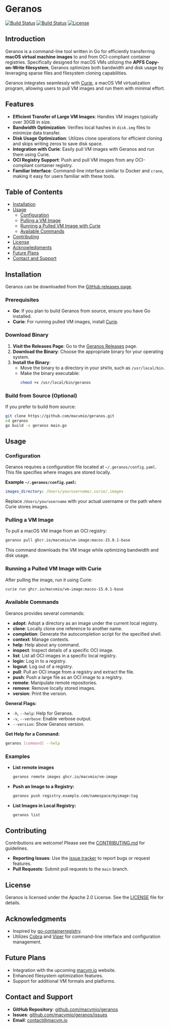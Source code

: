 # Geranos

[![Build Status](https://github.com/macvmio/geranos/actions/workflows/main.yml/badge.svg)](https://github.com/macvmio/geranos/actions)
[![Build Status](https://github.com/macvmio/geranos/actions/workflows/release.yml/badge.svg)](https://github.com/macvmio/geranos/actions)
[![License](https://img.shields.io/badge/license-Apache%202.0-blue.svg)](LICENSE)

## Introduction

Geranos is a command-line tool written in Go for efficiently transferring **macOS virtual machine images** to and from OCI-compliant container registries. Specifically designed for macOS VMs utilizing the **APFS Copy-on-Write filesystem**, Geranos optimizes both bandwidth and disk usage by leveraging sparse files and filesystem cloning capabilities.

Geranos integrates seamlessly with [Curie](https://github.com/macvmio/curie), a macOS VM virtualization program, allowing users to pull VM images and run them with minimal effort.

## Features

- **Efficient Transfer of Large VM Images**: Handles VM images typically over 30GB in size.
- **Bandwidth Optimization**: Verifies local hashes in `disk.img` files to minimize data transfer.
- **Disk Usage Optimization**: Utilizes clone operations for efficient cloning and skips writing zeros to save disk space.
- **Integration with Curie**: Easily pull VM images with Geranos and run them using Curie.
- **OCI Registry Support**: Push and pull VM images from any OCI-compliant container registry.
- **Familiar Interface**: Command-line interface similar to Docker and `crane`, making it easy for users familiar with these tools.

## Table of Contents

- [Installation](#installation)
- [Usage](#usage)
    - [Configuration](#configuration)
    - [Pulling a VM Image](#pulling-a-vm-image)
    - [Running a Pulled VM Image with Curie](#running-a-pulled-vm-image-with-curie)
    - [Available Commands](#available-commands)
- [Contributing](#contributing)
- [License](#license)
- [Acknowledgments](#acknowledgments)
- [Future Plans](#future-plans)
- [Contact and Support](#contact-and-support)

## Installation

Geranos can be downloaded from the [GitHub releases page](https://github.com/macvmio/geranos/releases).

### Prerequisites

- **Go**: If you plan to build Geranos from source, ensure you have Go installed.
- **Curie**: For running pulled VM images, install [Curie](https://github.com/macvmio/curie).

### Download Binary

1. **Visit the Releases Page**: Go to the [Geranos Releases](https://github.com/macvmio/geranos/releases) page.
2. **Download the Binary**: Choose the appropriate binary for your operating system.
3. **Install the Binary**:
    - Move the binary to a directory in your `$PATH`, such as `/usr/local/bin`.
    - Make the binary executable:
      ```bash
      chmod +x /usr/local/bin/geranos
      ```

### Build from Source (Optional)

If you prefer to build from source:

```bash
git clone https://github.com/macvmio/geranos.git
cd geranos
go build -o geranos main.go
```

## Usage

### Configuration

Geranos requires a configuration file located at `~/.geranos/config.yaml`. This file specifies where images are stored locally.

**Example `~/.geranos/config.yaml`:**

```yaml
images_directory: /Users/yourusername/.curie/.images
```

Replace `/Users/yourusername` with your actual username or the path where Curie stores images.

### Pulling a VM Image

To pull a macOS VM image from an OCI registry:

```bash
geranos pull ghcr.io/macvmio/vm-image:macos-15.0.1-base
```

This command downloads the VM image while optimizing bandwidth and disk usage.

### Running a Pulled VM Image with Curie

After pulling the image, run it using Curie:

```bash
curie run ghcr.io/macvmio/vm-image:macos-15.0.1-base
```

### Available Commands

Geranos provides several commands:

- **adopt**: Adopt a directory as an image under the current local registry.
- **clone**: Locally clone one reference to another name.
- **completion**: Generate the autocompletion script for the specified shell.
- **context**: Manage contexts.
- **help**: Help about any command.
- **inspect**: Inspect details of a specific OCI image.
- **list**: List all OCI images in a specific local registry.
- **login**: Log in to a registry.
- **logout**: Log out of a registry.
- **pull**: Pull an OCI image from a registry and extract the file.
- **push**: Push a large file as an OCI image to a registry.
- **remote**: Manipulate remote repositories.
- **remove**: Remove locally stored images.
- **version**: Print the version.

**General Flags:**

- `-h`, `--help`: Help for Geranos.
- `-v`, `--verbose`: Enable verbose output.
- `--version`: Show Geranos version.

**Get Help for a Command:**

```bash
geranos [command] --help
```

### Examples

- **List remote images**
  
  ```bash
  geranos remote images ghcr.io/macvmio/vm-image
  ```

- **Push an Image to a Registry:**

  ```bash
  geranos push registry.example.com/namespace/myimage:tag
  ```

- **List Images in Local Registry:**

  ```bash
  geranos list
  ```

## Contributing

Contributions are welcome! Please see the [CONTRIBUTING.md](CONTRIBUTING.md) for guidelines.

- **Reporting Issues**: Use the [issue tracker](https://github.com/macvmio/geranos/issues) to report bugs or request features.
- **Pull Requests**: Submit pull requests to the `main` branch.

## License

Geranos is licensed under the Apache 2.0 License. See the [LICENSE](LICENSE) file for details.

## Acknowledgments

- Inspired by [go-containerregistry](https://github.com/google/go-containerregistry).
- Utilizes [Cobra](https://github.com/spf13/cobra) and [Viper](https://github.com/spf13/viper) for command-line interface and configuration management.

## Future Plans

- Integration with the upcoming [macvm.io](https://macvm.io) website.
- Enhanced filesystem optimization features.
- Support for additional VM formats and platforms.

## Contact and Support

- **GitHub Repository**: [github.com/macvmio/geranos](https://github.com/macvmio/geranos)
- **Issues**: [github.com/macvmio/geranos/issues](https://github.com/macvmio/geranos/issues)
- **Email**: [contact@macvm.io](mailto:contact@macvm.io)

